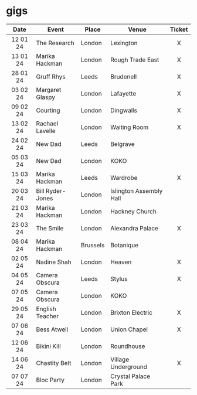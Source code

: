 # gigs
|Date|Event|Place|Venue|Ticket|
|:--:|-----|----|-----|:----:|
|12 01 24|The Research|London|Lexington|X|
|13 01 24|Marika Hackman|London|Rough Trade East|X|
|28 01 24|Gruff Rhys|Leeds|Brudenell|X|
|03 02 24|Margaret Glaspy|London|Lafayette|X|
|09 02 24|Courting|London|Dingwalls|X|
|13 02 24|Rachael Lavelle|London|Waiting Room|X|
|24 02 24|New Dad|Leeds|Belgrave|
|05 03 24|New Dad|London|KOKO|
|15 03 24|Marika Hackman|Leeds|Wardrobe|X|
|20 03 24|Bill Ryder-Jones|London|Islington Assembly Hall|
|21 03 24|Marika Hackman|London|Hackney Church|
|23 03 24|The Smile|London|Alexandra Palace|X|
|08 04 24|Marika Hackman|Brussels|Botanique|
|02 05 24|Nadine Shah|London|Heaven|X|
|04 05 24|Camera Obscura|Leeds|Stylus|X|
|07 05 24|Camera Obscura|London|KOKO|
|29 05 24|English Teacher|London|Brixton Electric|X|
|07 06 24|Bess Atwell|London|Union Chapel|X|
|12 06 24|Bikini Kill|London|Roundhouse|
|14 06 24|Chastity Belt|London|Village Underground|X|
|07 07 24|Bloc Party|London|Crystal Palace Park|
